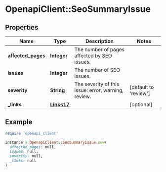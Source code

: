 # OpenapiClient::SeoSummaryIssue

## Properties

| Name | Type | Description | Notes |
| ---- | ---- | ----------- | ----- |
| **affected_pages** | **Integer** | The number of pages affected by SEO issues. |  |
| **issues** | **Integer** | The number of SEO issues. |  |
| **severity** | **String** | The severity of this issue: error, warning, review. | [default to &#39;review&#39;] |
| **_links** | [**Links17**](Links17.md) |  | [optional] |

## Example

```ruby
require 'openapi_client'

instance = OpenapiClient::SeoSummaryIssue.new(
  affected_pages: null,
  issues: null,
  severity: null,
  _links: null
)
```


